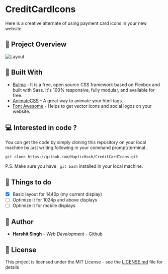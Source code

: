 # CreditCardIcons
Here is a creative alternate of using payment card icons in your new website. 

##  :mag_right: Project Overview
![Layout](https://HapticHash.github.io/CreditCardIcons/assets/images/preview.png)

##  :wrench: Built With
* [Bulma](https://bulma.io/) - It is a free, open source CSS framework based on Flexbox and built with Sass. It's 100% responsive, fully modular, and available for free.
* [AnimateCSS](https://daneden.github.io/animate.css/) - A great way to animate your html tags.
* [Font Awesome](https://fontawesome.com/) - Helps to get vector icons and social logos on your website.


##   :computer: Interested in code ?

You can get the code by simply cloning this repository on your local machine by just writing following in your command prompt/terminal. 
```
git clone https://github.com/HapticHash/CreditCardIcons.git
```
P.S. Make sure you have ``` git bash``` installed in your local machine.

##  :checkered_flag: Things to do
- [x] Basic layout for 1440p (my current display)
- [ ] Optimize it for 1024p and above displays 
- [ ] Optimize it for mobile displays 

##  :busts_in_silhouette: Author

* **Harshit Singh** - *Web Development* - [Github](https://github.com/HapticHash)

##  :page_facing_up: License

This project is licensed under the MIT License - see the [LICENSE.md](LICENSE.md) file for details
